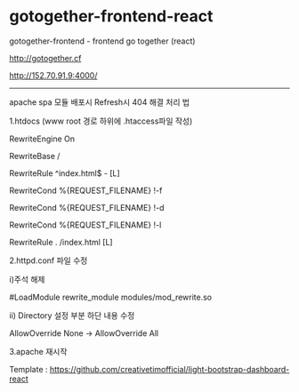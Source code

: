 # gotogether-frontend-react

gotogether-frontend - frontend go together (react)

http://gotogether.cf

http://152.70.91.9:4000/

-------------------------------------------------------


apache spa 모듈 배포시 Refresh시 404 해결 처리 법

1.htdocs (www root 경로 하위에 .htaccess파일 작성)

RewriteEngine On

RewriteBase /

RewriteRule ^index.html$ - [L]

RewriteCond %{REQUEST_FILENAME} !-f

RewriteCond %{REQUEST_FILENAME} !-d

RewriteCond %{REQUEST_FILENAME} !-l

RewriteRule . /index.html [L]


2.httpd.conf 파일 수정

  i)주석 해제 
  
  #LoadModule rewrite_module modules/mod_rewrite.so

  ii) Directory 설정 부분 하단 내용 수정
  
  AllowOverride None -> AllowOverride All

3.apache 재시작



Template : https://github.com/creativetimofficial/light-bootstrap-dashboard-react
